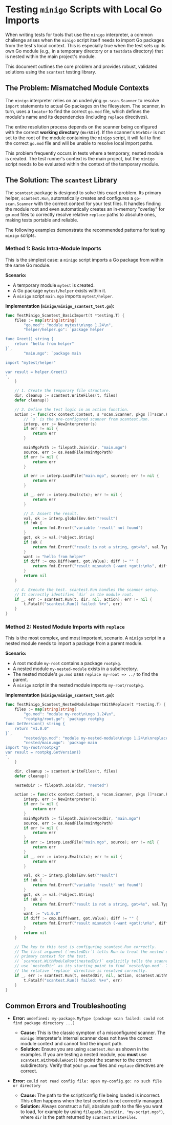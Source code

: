 # Testing `minigo` Scripts with Local Go Imports

When writing tests for tools that use the `minigo` interpreter, a common challenge arises when the `minigo` script itself needs to import Go packages from the test's local context. This is especially true when the test sets up its own Go module (e.g., in a temporary directory or a `testdata` directory) that is nested within the main project's module.

This document outlines the core problem and provides robust, validated solutions using the `scantest` testing library.

## The Problem: Mismatched Module Contexts

The `minigo` interpreter relies on an underlying `go-scan.Scanner` to resolve `import` statements to actual Go packages on the filesystem. The scanner, in turn, uses a `locator` to find the correct `go.mod` file, which defines the module's name and its dependencies (including `replace` directives).

The entire resolution process depends on the scanner being configured with the correct **working directory** (`WorkDir`). If the scanner's `WorkDir` is not set to the root of the module containing the `minigo` script, it will fail to find the correct `go.mod` file and will be unable to resolve local import paths.

This problem frequently occurs in tests where a temporary, nested module is created. The test runner's context is the main project, but the `minigo` script needs to be evaluated within the context of the temporary module.

## The Solution: The `scantest` Library

The `scantest` package is designed to solve this exact problem. Its primary helper, `scantest.Run`, automatically creates and configures a `go-scan.Scanner` with the correct context for your test files. It handles finding the module root and even automatically creates an in-memory "overlay" for `go.mod` files to correctly resolve relative `replace` paths to absolute ones, making tests portable and reliable.

The following examples demonstrate the recommended patterns for testing `minigo` scripts.

### Method 1: Basic Intra-Module Imports

This is the simplest case: a `minigo` script imports a Go package from within the same Go module.

**Scenario:**
- A temporary module `mytest` is created.
- A Go package `mytest/helper` exists within it.
- A `minigo` script `main.mgo` imports `mytest/helper`.

**Implementation (`minigo/minigo_scantest_test.go`):**

```go
func TestMinigo_Scantest_BasicImport(t *testing.T) {
	files := map[string]string{
		"go.mod": "module mytest\n\ngo 1.24\n",
		"helper/helper.go": `package helper

func Greet() string {
	return "hello from helper"
}`,
		"main.mgo": `package main

import "mytest/helper"

var result = helper.Greet()
`,
	}

	// 1. Create the temporary file structure.
	dir, cleanup := scantest.WriteFiles(t, files)
	defer cleanup()

	// 2. Define the test logic in an action function.
	action := func(ctx context.Context, s *scan.Scanner, pkgs []*scan.Package) error {
		// `s` is the pre-configured scanner from scantest.Run.
		interp, err := NewInterpreter(s)
		if err != nil {
			return err
		}

		mainMgoPath := filepath.Join(dir, "main.mgo")
		source, err := os.ReadFile(mainMgoPath)
		if err != nil {
			return err
		}

		if err := interp.LoadFile("main.mgo", source); err != nil {
			return err
		}

		if _, err := interp.Eval(ctx); err != nil {
			return err
		}

		// 3. Assert the result.
		val, ok := interp.globalEnv.Get("result")
		if !ok {
			return fmt.Errorf("variable 'result' not found")
		}
		got, ok := val.(*object.String)
		if !ok {
			return fmt.Errorf("result is not a string, got=%s", val.Type())
		}
		want := "hello from helper"
		if diff := cmp.Diff(want, got.Value); diff != "" {
			return fmt.Errorf("result mismatch (-want +got):\n%s", diff)
		}
		return nil
	}

	// 4. Execute the test. scantest.Run handles the scanner setup.
	// It correctly identifies `dir` as the module root.
	if _, err := scantest.Run(t, dir, nil, action); err != nil {
		t.Fatalf("scantest.Run() failed: %+v", err)
	}
}
```

### Method 2: Nested Module Imports with `replace`

This is the most complex, and most important, scenario. A `minigo` script in a nested module needs to import a package from a parent module.

**Scenario:**
- A root module `my-root` contains a package `rootpkg`.
- A nested module `my-nested-module` exists in a subdirectory.
- The nested module's `go.mod` uses `replace my-root => ../` to find the parent.
- A `minigo` script in the nested module imports `my-root/rootpkg`.

**Implementation (`minigo/minigo_scantest_test.go`):**

```go
func TestMinigo_Scantest_NestedModuleImportWithReplace(t *testing.T) {
	files := map[string]string{
		"go.mod": "module my-root\n\ngo 1.24\n",
		"rootpkg/root.go": `package rootpkg
func GetVersion() string {
	return "v1.0.0"
}`,
		"nested/go.mod": "module my-nested-module\n\ngo 1.24\n\nreplace my-root => ../\n",
		"nested/main.mgo": `package main
import "my-root/rootpkg"
var result = rootpkg.GetVersion()
`,
	}

	dir, cleanup := scantest.WriteFiles(t, files)
	defer cleanup()

	nestedDir := filepath.Join(dir, "nested")

	action := func(ctx context.Context, s *scan.Scanner, pkgs []*scan.Package) error {
		interp, err := NewInterpreter(s)
		if err != nil {
			return err
		}
		mainMgoPath := filepath.Join(nestedDir, "main.mgo")
		source, err := os.ReadFile(mainMgoPath)
		if err != nil {
			return err
		}
		if err := interp.LoadFile("main.mgo", source); err != nil {
			return err
		}
		if _, err := interp.Eval(ctx); err != nil {
			return err
		}

		val, ok := interp.globalEnv.Get("result")
		if !ok {
			return fmt.Errorf("variable 'result' not found")
		}
		got, ok := val.(*object.String)
		if !ok {
			return fmt.Errorf("result is not a string, got=%s", val.Type())
		}
		want := "v1.0.0"
		if diff := cmp.Diff(want, got.Value); diff != "" {
			return fmt.Errorf("result mismatch (-want +got):\n%s", diff)
		}
		return nil
	}

	// The key to this test is configuring scantest.Run correctly.
	// The first argument (`nestedDir`) tells Run to treat the nested directory as the
	// primary context for the test.
	// `scantest.WithModuleRoot(nestedDir)` explicitly tells the scanner to
	// use `nestedDir` as its starting point to find `nested/go.mod`. This ensures
	// the relative `replace` directive is resolved correctly.
	if _, err := scantest.Run(t, nestedDir, nil, action, scantest.WithModuleRoot(nestedDir)); err != nil {
		t.Fatalf("scantest.Run() failed: %+v", err)
	}
}
```

## Common Errors and Troubleshooting

- **Error:** `undefined: my-package.MyType (package scan failed: could not find package directory ...)`
  - **Cause:** This is the classic symptom of a misconfigured scanner. The `minigo` interpreter's internal scanner does not have the correct module context and cannot find the import path.
  - **Solution:** Ensure you are using `scantest.Run` as shown in the examples. If you are testing a nested module, you **must** use `scantest.WithModuleRoot()` to point the scanner to the correct subdirectory. Verify that your `go.mod` files and `replace` directives are correct.

- **Error:** `could not read config file: open my-config.go: no such file or directory`
  - **Cause:** The path to the script/config file being loaded is incorrect. This often happens when the test context is not correctly managed.
  - **Solution:** Always construct a full, absolute path to the file you want to load, for example by using `filepath.Join(dir, "my-script.mgo")`, where `dir` is the path returned by `scantest.WriteFiles`.

